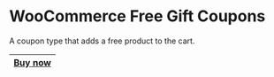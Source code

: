 # WooCommerce Free Gift Coupons
A coupon type that adds a free product to the cart.

|[Buy now](https://woocommerce.com/products/free-gift-coupons/)|
|---|
